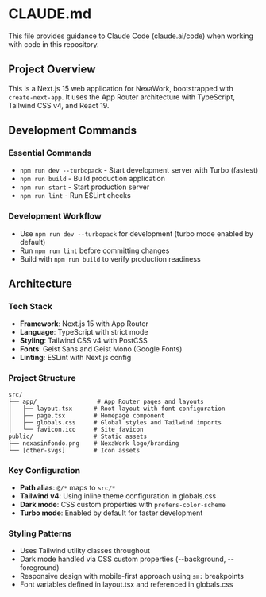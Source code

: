 # CLAUDE.md

This file provides guidance to Claude Code (claude.ai/code) when working with code in this repository.

## Project Overview

This is a Next.js 15 web application for NexaWork, bootstrapped with `create-next-app`. It uses the App Router architecture with TypeScript, Tailwind CSS v4, and React 19.

## Development Commands

### Essential Commands
- `npm run dev --turbopack` - Start development server with Turbo (fastest)
- `npm run build` - Build production application  
- `npm run start` - Start production server
- `npm run lint` - Run ESLint checks

### Development Workflow
- Use `npm run dev --turbopack` for development (turbo mode enabled by default)
- Run `npm run lint` before committing changes
- Build with `npm run build` to verify production readiness

## Architecture

### Tech Stack
- **Framework**: Next.js 15 with App Router
- **Language**: TypeScript with strict mode
- **Styling**: Tailwind CSS v4 with PostCSS
- **Fonts**: Geist Sans and Geist Mono (Google Fonts)
- **Linting**: ESLint with Next.js config

### Project Structure
```
src/
├── app/                 # App Router pages and layouts
│   ├── layout.tsx      # Root layout with font configuration
│   ├── page.tsx        # Homepage component
│   ├── globals.css     # Global styles and Tailwind imports
│   └── favicon.ico     # Site favicon
public/                 # Static assets
├── nexasinfondo.png    # NexaWork logo/branding
└── [other-svgs]        # Icon assets
```

### Key Configuration
- **Path alias**: `@/*` maps to `src/*`
- **Tailwind v4**: Using inline theme configuration in globals.css
- **Dark mode**: CSS custom properties with `prefers-color-scheme`
- **Turbo mode**: Enabled by default for faster development

### Styling Patterns
- Uses Tailwind utility classes throughout
- Dark mode handled via CSS custom properties (--background, --foreground)
- Responsive design with mobile-first approach using `sm:` breakpoints
- Font variables defined in layout.tsx and referenced in globals.css